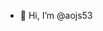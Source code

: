 - 👋 Hi, I’m @aojs53


<!---
aojs53/aojs53 is a ✨ special ✨ repository because its `README.md` (this file) appears on your GitHub profile.
You can click the Preview link to take a look at your changes.
--->
